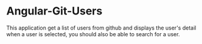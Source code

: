 # Angular-Git-Users
This application get a list of users from github and displays the user's detail when a user is selected, you should also be able to search for a user.
